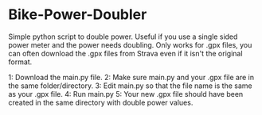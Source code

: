 # Bike-Power-Doubler
Simple python script to double power. Useful if you use a single sided power meter and the power needs doubling.
Only works for .gpx files, you can often download the .gpx files from Strava even if it isn't the original format.

1: Download the main.py file.
2: Make sure main.py and your .gpx file are in the same folder/directory.
3: Edit main.py so that the file name is the same as your .gpx file.
4: Run main.py
5: Your new .gpx file should have been created in the same directory with double power values.
